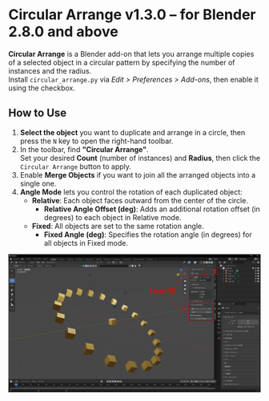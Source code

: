 # Circular Arrange v1.3.0 – for Blender 2.8.0 and above

**Circular Arrange** is a Blender add-on that lets you arrange multiple copies of a selected object in a circular pattern by specifying the number of instances and the radius.  
Install `circular_arrange.py` via *Edit > Preferences > Add-ons*, then enable it using the checkbox.

## How to Use

1. **Select the object** you want to duplicate and arrange in a circle, then press the `N` key to open the right-hand toolbar.
2. In the toolbar, find **"Circular Arrange"**.  
   Set your desired **Count** (number of instances) and **Radius**, then click the `Circular Arrange` button to apply.
3. Enable **Merge Objects** if you want to join all the arranged objects into a single one.
4. **Angle Mode** lets you control the rotation of each duplicated object:
    - **Relative**: Each object faces outward from the center of the circle.
        - **Relative Angle Offset (deg)**: Adds an additional rotation offset (in degrees) to each object in Relative mode.
    - **Fixed**: All objects are set to the same rotation angle.
        - **Fixed Angle (deg)**: Specifies the rotation angle (in degrees) for all objects in Fixed mode.

![Sample image](images/sampleimage01.png)
